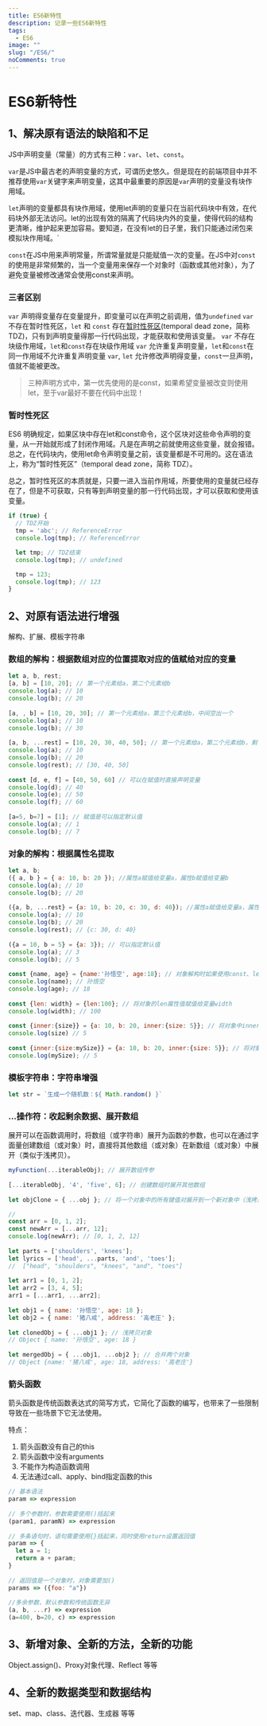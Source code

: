 ```yaml
---
title: ES6新特性
description: 记录一些ES6新特性
tags:
  - ES6
image: ""
slug: "/ES6/"
noComments: true
---
```

# ES6新特性
## 1、解决原有语法的缺陷和不足
JS中声明变量（常量）的方式有三种：`var`、`let`、`const`。

`var`是JS中最古老的声明变量的方式，可谓历史悠久。但是现在的前端项目中并不推荐使用`var`关键字来声明变量，这其中最重要的原因是`var`声明的变量没有块作用域。

`let`声明的变量都具有块作用域，使用let声明的变量只在当前代码块中有效，在代码块外部无法访问。let的出现有效的隔离了代码块内外的变量，使得代码的结构更清晰，维护起来更加容易。要知道，在没有let的日子里，我们只能通过闭包来模拟块作用域。`

`const`在JS中用来声明常量，所谓常量就是只能赋值一次的变量。在JS中对`const`的使用是非常频繁的，当一个变量用来保存一个对象时（函数或其他对象），为了避免变量被修改通常会使用const来声明。

### 三者区别

`var` 声明得变量存在变量提升，即变量可以在声明之前调用，值为`undefined`
`var` 不存在暂时性死区，`let` 和 `const` 存在[暂时性死区](#tdz)(temporal dead zone，简称TDZ)，只有到声明变量得那一行代码出现，才能获取和使用该变量。
`var` 不存在块级作用域，`let`和`const`存在块级作用域
`var` 允许重复声明变量，`let`和`const`在同一作用域不允许重复声明变量
`var`, `let` 允许修改声明得变量，`const`一旦声明，值就不能被更改。

>三种声明方式中，第一优先使用的是const，如果希望变量被改变则使用let，至于var最好不要在代码中出现！

### <span id="tdz">暂时性死区</span>

ES6 明确规定，如果区块中存在let和const命令，这个区块对这些命令声明的变量，从一开始就形成了封闭作用域。凡是在声明之前就使用这些变量，就会报错。
总之，在代码块内，使用let命令声明变量之前，该变量都是不可用的。这在语法上，称为“暂时性死区”（temporal dead zone，简称 TDZ）。

总之，暂时性死区的本质就是，只要一进入当前作用域，所要使用的变量就已经存在了，但是不可获取，只有等到声明变量的那一行代码出现，才可以获取和使用该变量。

```js
if (true) {
  // TDZ开始
  tmp = 'abc'; // ReferenceError
  console.log(tmp); // ReferenceError

  let tmp; // TDZ结束
  console.log(tmp); // undefined

  tmp = 123;
  console.log(tmp); // 123
}
```
## 2、对原有语法进行增强
解构、扩展、模板字符串

### 数组的解构：根据数组对应的位置提取对应的值赋给对应的变量
```js
let a, b, rest;
[a, b] = [10, 20]; // 第一个元素给a，第二个元素给b
console.log(a); // 10
console.log(b); // 20
​
[a, , b] = [10, 20, 30]; // 第一个元素给a，第三个元素给b，中间空出一个
console.log(a); // 10
console.log(b); // 30
​
[a, b, ...rest] = [10, 20, 30, 40, 50]; // 第一个元素给a，第二个元素给b，剩下的给rest
console.log(a); // 10
console.log(b); // 20
console.log(rest); // [30, 40, 50]
​
const [d, e, f] = [40, 50, 60] // 可以在赋值时直接声明变量
console.log(d); // 40
console.log(e); // 50
console.log(f); // 60
​
[a=5, b=7] = [1]; // 赋值是可以指定默认值
console.log(a); // 1
console.log(b); // 7
```
### 对象的解构：根据属性名提取

```js
let a, b;
({ a, b } = { a: 10, b: 20 }); //属性a赋值给变量a，属性b赋值给变量b
console.log(a); // 10
console.log(b); // 20
​
({a, b, ...rest} = {a: 10, b: 20, c: 30, d: 40}); //属性a赋值给变量a，属性b赋值给变量b，其余的保存到rest中
console.log(a); // 10
console.log(b); // 20
console.log(rest); // {c: 30, d: 40}
​
({a = 10, b = 5} = {a: 3}); // 可以指定默认值
console.log(a); // 3
console.log(b); // 5
​
const {name, age} = {name:'孙悟空', age:18}; // 对象解构时如果使用const、let、var开头，可以不加()
console.log(name); // 孙悟空
console.log(age); // 18
​
const {len: width} = {len:100}; // 将对象的len属性值赋值给变量width
console.log(width); // 100
​
const {inner:{size}} = {a: 10, b: 20, inner:{size: 5}}; // 将对象中inner.size赋值给变量size
console.log(size) // 5
​
const {inner:{size:mySize}} = {a: 10, b: 20, inner:{size: 5}}; // 将对象中inner.size赋值给变量mySize
console.log(mySize); // 5
```
### 模板字符串：字符串增强

```js
let str = `生成一个随机数：${ Math.random() }`
```

### ...操作符：收起剩余数据、展开数组

展开可以在函数调用时，将数组（或字符串）展开为函数的参数，也可以在通过字面量创建数组（或对象）时，直接将其他数组（或对象）在新数组（或对象）中展开（类似于浅拷贝）。

```js
myFunction(...iterableObj); // 展开数组传参
​
[...iterableObj, '4', 'five', 6]; // 创建数组时展开其他数组
​
let objClone = { ...obj }; // 将一个对象中的所有键值对展开到一个新对象中（浅拷贝）

//
const arr = [0, 1, 2];
const newArr = [...arr, 12];
console.log(newArr); // [0, 1, 2, 12]
​
let parts = ['shoulders', 'knees'];
let lyrics = ['head', ...parts, 'and', 'toes'];
//  ["head", "shoulders", "knees", "and", "toes"]
​
let arr1 = [0, 1, 2];
let arr2 = [3, 4, 5];
arr1 = [...arr1, ...arr2];
​
let obj1 = { name: '孙悟空', age: 18 };
let obj2 = { name: '猪八戒', address: '高老庄' };
​
let clonedObj = { ...obj1 }; // 浅拷贝对象
// Object { name: '孙悟空', age: 18 }
​
let mergedObj = { ...obj1, ...obj2 }; // 合并两个对象
// Object {name: '猪八戒', age: 18, address: '高老庄'}

```
### 箭头函数


箭头函数是传统函数表达式的简写方式，它简化了函数的编写，也带来了一些限制导致在一些场景下它无法使用。

特点：

1. 箭头函数没有自己的this
2. 箭头函数中没有arguments
3. 不能作为构造函数调用
4. 无法通过call、apply、bind指定函数的this

```js
// 基本语法
param => expression
​
// 多个参数时，参数需要使用()括起来
(param1, paramN) => expression
​
// 多条语句时，语句需要使用{}括起来，同时使用return设置返回值
param => {
  let a = 1;
  return a + param;
}
​
// 返回值是一个对象时，对象需要加()
params => ({foo: "a"})
​
//多余参数、默认参数和传统函数无异
(a, b, ...r) => expression
(a=400, b=20, c) => expression
```

## 3、新增对象、全新的方法，全新的功能
Object.assign()、Proxy对象代理、Reflect 等等
## 4、全新的数据类型和数据结构
set、map、class、迭代器、生成器 等等
